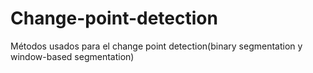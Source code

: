 # Change-point-detection
Métodos usados para el change point detection(binary segmentation y window-based segmentation)
